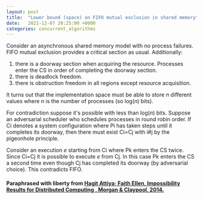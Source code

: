 ```yaml
---
layout: post
title:  "Lower bound (space) on FIFO mutual exclusion in shared memory"
date:   2021-12-07 20:25:00 +0000
categories: concurrent_algorithms
---
```


Consider an asynchronous shared memory model with no process failures. FIFO mutual exclusion provides a critical section as usual. Additionally:

1. there is a doorway section when acquiring the resource. Processes enter the CS in order of completing the doorway section.
2. there is deadlock freedom.
3. there is obstruction freedom in all regions except resource acquisition.

It turns out that the implementation space must be able to store _n_ different values where _n_ is the number of processes (so log(_n_) bits).

For contradiction suppose it's possible with less than log(_n_) bits. Suppose an adversarial scheduler who schedules processes in round robin order. If Ci denotes a system configuration where Pi has taken steps until it completes its doorway, then there must exist Ci=Cj with i#j by the pigeonhole principle.

Consider an execution _e_ starting from Ci where Pk enters the CS twice. Since Ci=Cj it is possible to execute _e_ from Cj. In this case Pk enters the CS a second time even though Cj has completed its doorway (by adversarial choice). This contradicts FIFO.

#### Paraphrased with liberty from [Hagit Attiya; Faith Ellen, Impossibility Results for Distributed Computing , Morgan & Claypool, 2014.](https://ieeexplore.ieee.org/document/6855592/)
